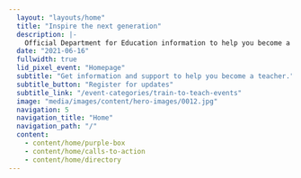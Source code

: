 ```yaml
---
  layout: "layouts/home"
  title: "Inspire the next generation"
  description: |-
    Official Department for Education information to help you become a teacher. Covering funding, teacher training, salaries, benefits and how to apply.
  date: "2021-06-16"
  fullwidth: true
  lid_pixel_event: "Homepage"
  subtitle: "Get information and support to help you become a teacher."
  subtitle_button: "Register for updates"
  subtitle_link: "/event-categories/train-to-teach-events"
  image: "media/images/content/hero-images/0012.jpg"
  navigation: 5
  navigation_title: "Home"
  navigation_path: "/"
  content:
    - content/home/purple-box
    - content/home/calls-to-action
    - content/home/directory
---
```

